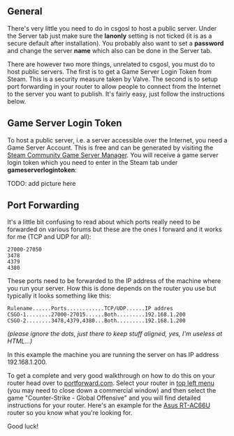 ## General
There's very little you need to do in csgosl to host a public server. Under the Server tab just make sure the **lanonly** setting is not ticked (it is as a secure default after installation). You probably also want to set a **password** and change the server **name** which also can be done in the Server tab.

There are however two more things, unrelated to csgosl, you must do to host public servers. The first is to get a Game Server Login Token from Steam. This is a security measure taken by Valve. The second is to setup port forwarding in your router to allow people to connect from the Internet to the server you want to publish. It's fairly easy, just follow the instructions below.

## Game Server Login Token
To host a public server, i.e. a server accessible over the Internet, you need a Game Server Account. This is free and can be generated by visiting the [Steam Community Game Server Manager](http://steamcommunity.com/dev/managegameservers). You will receive a game server login token which you need to enter in the Steam tab under **gameserverlogintoken**:

TODO: add picture here

## Port Forwarding
It's a little bit confusing to read about which ports really need to be forwarded on various forums but these are the ones I forward and it works for me (TCP and UDP for all):

`27000-27050 `<br>
`3478`<br>
`4379`<br>
`4380`<br>

These ports need to be forwarded to the IP address of the machine where you run your server. How this is done depends on the router you use but typically it looks something like this:

`Rulename......Ports............TCP/UDP......IP addres`<br>
`CSGO-1........27000-27015......Both.........192.168.1.200`<br>
`CSGO-2........3478,4379,4380...Both.........192.168.1.200`<br>

_(please ignore the dots, just there to keep stuff aligned, yes, I'm useless at HTML...)_

In this example the machine you are running the server on has IP address 192.168.1.200.

To get a complete and very good walkthrough on how to do this on your router head over to [portforward.com](http://portforward.com/). Select your router in [top left menu](http://portforward.com/english/routers/port_forwarding/routerindex.htm) (you may need to close down a commercial window) and then select the game "Counter-Strike - Global Offensive" and you will find detailed instructions for your router. Here's an example for the [Asus RT-AC66U](http://portforward.com/english/routers/port_forwarding/Asus/RT-AC66U/Counter-Strike_-_Global_Offensive.htm) router so you know what you're looking for. 

Good luck!

